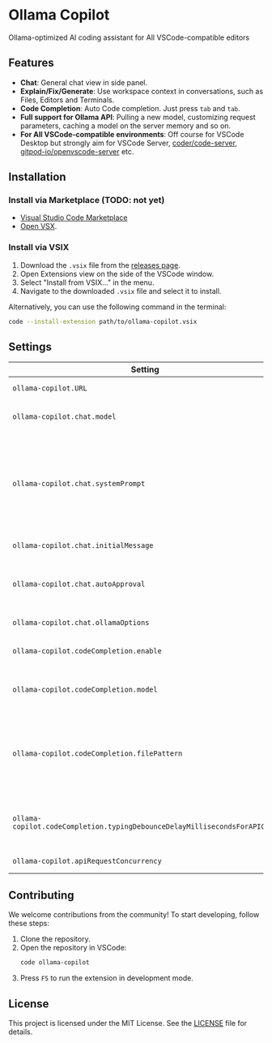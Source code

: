 # Ollama Copilot
Ollama-optimized AI coding assistant for All VSCode-compatible editors

## Features

- **Chat**: General chat view in side panel.
- **Explain/Fix/Generate**: Use workspace context in conversations, such as Files, Editors and Terminals.
- **Code Completion**: Auto Code completion. Just press `tab` and `tab`.
- **Full support for Ollama API**: Pulling a new model, customizing request parameters, caching a model on the server memory and so on.
- **For All VSCode-compatible environments**: Off course for VSCode Desktop but strongly aim for VSCode Server, [coder/code-server](https://github.com/coder/code-server), [gitpod-io/openvscode-server](https://github.com/gitpod-io/openvscode-server) etc.

## Installation

### Install via Marketplace (TODO: not yet)

- [Visual Studio Code Marketplace](https://marketplace.visualstudio.com/)
- [Open VSX](https://open-vsx.org/).

### Install via VSIX

1. Download the `.vsix` file from the [releases page](https://github.com/jlandowner/ollama-copilot/releases).
2. Open Extensions view on the side of the VSCode window.
3. Select "Install from VSIX..." in the menu.
4. Navigate to the downloaded `.vsix` file and select it to install.

Alternatively, you can use the following command in the terminal:
```sh
code --install-extension path/to/ollama-copilot.vsix
```

## Settings

| Setting | Type | Default | Description |
|---------|------|---------|-------------|
| `ollama-copilot.URL` | string | `http://localhost:11434` | URL for the Ollama server |
| `ollama-copilot.chat.model` | string | | Model name for chat. [Ollama Library](https://ollama.com/library) |
| `ollama-copilot.chat.systemPrompt` | string | `You are a helpful, respectful and honest coding assistant. Always reply using markdown. Be clear and concise, prioritizing brevity in your responses. For code refactoring, use markdown with appropriate code formatting.` | System prompt for chat |
| `ollama-copilot.chat.initialMessage` | string | `Hello! How can I assist you today?` | Initial message for chat |
| `ollama-copilot.chat.autoApproval` | boolean | `false` | Enable auto approval for command execution in terminal |
| `ollama-copilot.chat.ollamaOptions` | object | `{num_ctx: 4096}` | Chat API Options |
| `ollama-copilot.codeCompletion.enable` | boolean | `false` | Enable/Disable code completion |
| `ollama-copilot.codeCompletion.model` | string | | Model name for code completion. [Ollama Library](https://ollama.com/library) |
| `ollama-copilot.codeCompletion.filePattern` | string | `**` | A file glob pattern like `*.{ts,js}` that code completion will be enabled. `**` means all files. |
| `ollama-copilot.codeCompletion.typingDebounceDelayMillisecondsForAPICall` | number | `300` | Typing debounce delay in milliseconds for API call |
| `ollama-copilot.apiRequestConcurrency` | number | `5` | API request concurrency |

## Contributing

We welcome contributions from the community! To start developing, follow these steps:

1. Clone the repository.
2. Open the repository in VSCode:
	```sh
	code ollama-copilot
	```
3. Press `F5` to run the extension in development mode.

## License

This project is licensed under the MIT License. See the [LICENSE](LICENSE) file for details.
